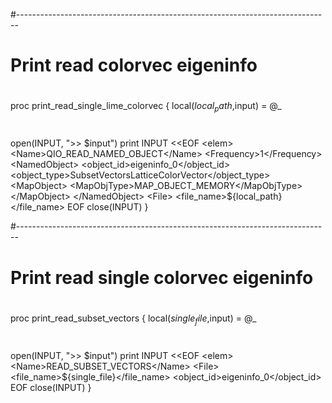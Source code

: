 #------------------------------------------------------------------------------
# Print read colorvec eigeninfo
#
proc print_read_single_lime_colorvec
{
  local($local_path,$input) = @_

  # 
  open(INPUT, ">> $input")
  print INPUT <<EOF
    <elem>
      <Name>QIO_READ_NAMED_OBJECT</Name>
      <Frequency>1</Frequency>
      <NamedObject>
        <object_id>eigeninfo_0</object_id>
        <object_type>SubsetVectorsLatticeColorVector</object_type>
        <MapObject>
          <MapObjType>MAP_OBJECT_MEMORY</MapObjType>
        </MapObject>
      </NamedObject>
      <File>
        <file_name>${local_path}</file_name>
      </File>
    </elem>
EOF
close(INPUT)
}


#------------------------------------------------------------------------------
# Print read single colorvec eigeninfo
#
proc print_read_subset_vectors
{
  local($single_file,$input) = @_

  # 
  open(INPUT, ">> $input")
  print INPUT <<EOF
    <elem>
      <Name>READ_SUBSET_VECTORS</Name>
      <File>
        <file_name>${single_file}</file_name>
      </File>
      <NamedObject>
        <object_id>eigeninfo_0</object_id>
      </NamedObject>
    </elem>
EOF
close(INPUT)
}
